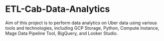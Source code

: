# ETL-Cab-Data-Analytics
Aim of this project is to perform data analytics on Uber data using various tools and technologies, including GCP Storage, Python, Compute Instance, Mage Data Pipeline Tool, BigQuery, and Looker Studio.
